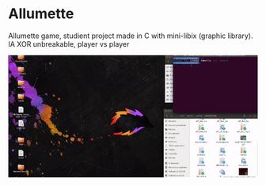 # Allumette
Allumette game, studient project made in C with mini-libix (graphic library). IA XOR unbreakable, player vs player

![alt tag](https://raw.githubusercontent.com/usernameHed/Allumette/master/Allumette.gif)

